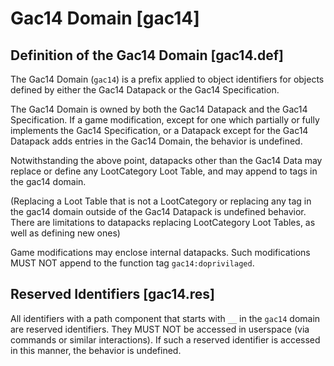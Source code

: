 # Gac14 Domain [gac14]

## Definition of the Gac14 Domain [gac14.def]

The Gac14 Domain (`gac14`) is a prefix applied to object identifiers for objects defined by either the Gac14 Datapack 
or the Gac14 Specification. 

The Gac14 Domain is owned by both the Gac14 Datapack and the Gac14 Specification. 
If a game modification, except for one which partially or fully implements the Gac14 Specification, 
or a Datapack except for the Gac14 Datapack adds entries in the Gac14 Domain, the behavior is undefined. 

Notwithstanding the above point,
 datapacks other than the Gac14 Data may replace or define any LootCategory Loot Table, 
 and may append to tags in the gac14 domain. 

(Replacing a Loot Table that is not a LootCategory
 or replacing any tag in the gac14 domain outside of the Gac14 Datapack is undefined behavior.
 There are limitations to datapacks replacing LootCategory Loot Tables, as well as defining new ones)

Game modifications may enclose internal datapacks. 
Such modifications MUST NOT append to the function tag `gac14:doprivilaged`.



## Reserved Identifiers [gac14.res]

All identifiers with a path component that starts with `__` in the `gac14` domain are reserved identifiers. 
They MUST NOT be accessed in userspace (via commands or similar interactions). 
If such a reserved identifier is accessed in this manner, the behavior is undefined. 


